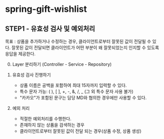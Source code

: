 # spring-gift-wishlist

## STEP1 - 유효성 검사 및 예외처리
목표 : 상품을 추가하거나 수정하는 경우, 클라이언트로부터 잘못된 값이 전달될 수 있다. 잘못된 값이 전달되면 클라이언트가 어떤 부분이 왜 잘못되었는지 인지할 수 있도록 응답을 제공한다.

0. Layer 분리하기 (Controller - Service - Repository)
   
1. 유효성 검사 진행하기
    - 상품 이름은 공백을 포함하여 최대 15자까지 입력할 수 있다.
    - 특수 문자 가능: ( ), [ ], +, -, &, /, _ (그 외 특수 문자 사용 불가)
    - "카카오"가 포함된 문구는 담당 MD와 협의한 경우에만 사용할 수 있다.

2. 예외 처리
   - 적절한 예외처리를 수행한다.
   - 존재하지 않는 상품을 검색하는 경우
   - 클라이언트로부터 잘못된 값이 전달 되는 경우(상품 수정, 상품 생성)